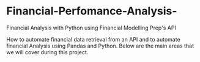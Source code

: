 # Financial-Perfomance-Analysis-
Financial Analysis with Python using  Financial Modelling Prep's API


How to automate financial data retrieval from an API and to automate financial Analysis using Pandas and Python. Below are the main areas that we will cover during this project.





